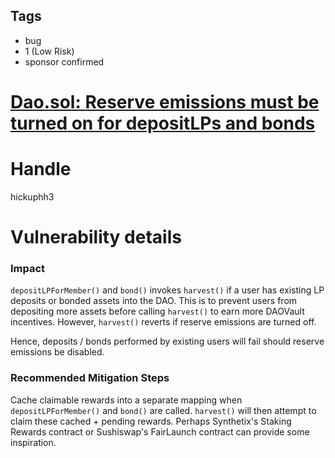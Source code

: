 ## Tags

- bug
- 1 (Low Risk)
- sponsor confirmed

# [Dao.sol: Reserve emissions must be turned on for depositLPs and bonds](https://github.com/code-423n4/2021-07-spartan-findings/issues/44) 

# Handle

hickuphh3


# Vulnerability details

### Impact

`depositLPForMember()` and `bond()` invokes `harvest()` if a user has existing LP deposits or bonded assets into the DAO. This is to prevent users from depositing more assets before calling `harvest()` to earn more DAOVault incentives. However, `harvest()` reverts if reserve emissions are turned off. 

Hence, deposits / bonds performed by existing users will fail should reserve emissions be disabled.

### Recommended Mitigation Steps

Cache claimable rewards into a separate mapping when `depositLPForMember()` and `bond()` are called. `harvest()` will then attempt to claim these cached + pending rewards. Perhaps Synthetix's Staking Rewards contract or Sushiswap's FairLaunch contract can provide some inspiration.

